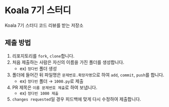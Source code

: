 # Koala 7기 스터디
Koala 7기 스터디 코드 리뷰를 받는 저장소

## 제출 방법
1. 리포지토리를 `fork`, `clone`합니다.
2. 처음 제출하는 사람은 자신의 이름을 가진 폴더를 생성합니다.  
    - ex) `정다빈` 폴더 생성
3. 폴더에 들어간 뒤 파일명은 `문제번호.확장자명`으로 하여 `add`, `commit`, `push`를 합니다.
    - ex) `정다빈` 폴더 → `1000.py`로 제출
4. PR 제목은 `이름 문제번호 제출`로 하여 보냅니다.
    - ex) `정다빈 1000 제출`
5. `changes requested`일 경우 피드백에 맞게 다시 수정하여 제출합니다.
